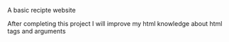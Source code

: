 A basic recipte website

After completing this project I will improve my html knowledge about html tags and arguments
